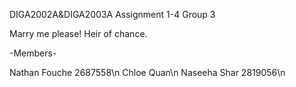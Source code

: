 DIGA2002A&DIGA2003A Assignment 1-4 Group 3

Marry me please! Heir of chance.




-Members-

Nathan Fouche 2687558\n
Chloe Quan\n
Naseeha Shar 2819056\n 
